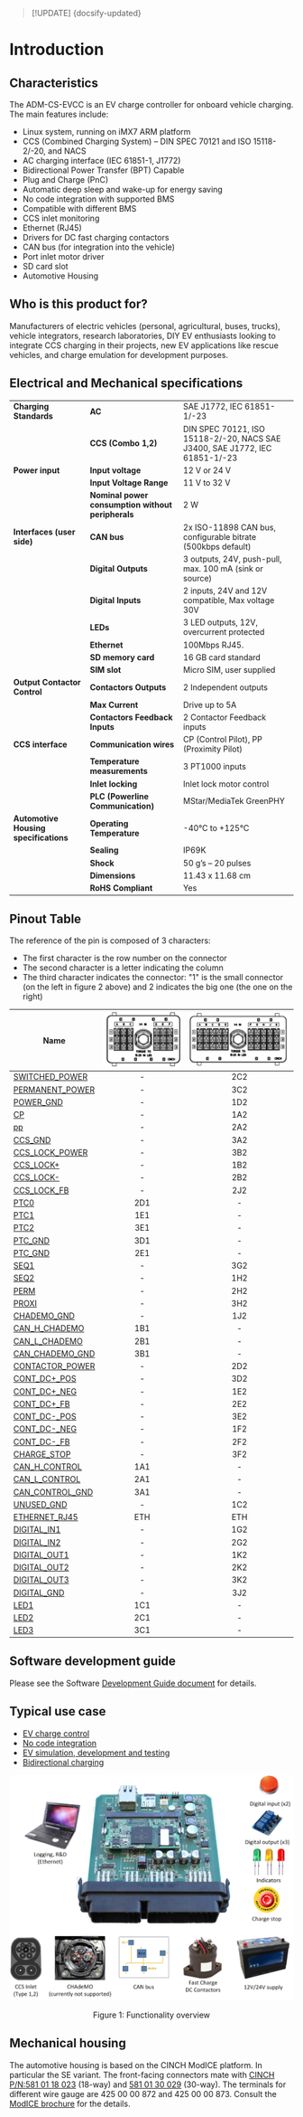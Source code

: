 > [!UPDATE] {docsify-updated}
# Introduction

## Characteristics

The ADM-CS-EVCC is an EV charge controller for onboard vehicle charging. The main features include:
- Linux system, running on iMX7 ARM platform
- CCS (Combined Charging System) – DIN SPEC 70121 and ISO 15118-2/-20, and NACS
- AC charging interface (IEC 61851-1, J1772)
- Bidirectional Power Transfer (BPT) Capable
- Plug and Charge (PnC)
- Automatic deep sleep and wake-up for energy saving
- No code integration with supported BMS
- Compatible with different BMS
- CCS inlet monitoring
- Ethernet (RJ45)
- Drivers for DC fast charging contactors
- CAN bus (for integration into the vehicle)
- Port inlet motor driver
- SD card slot
- Automotive Housing

## Who is this product for?

Manufacturers of electric vehicles (personal, agricultural, buses, trucks), vehicle integrators,
research laboratories, DIY EV enthusiasts looking to integrate CCS charging in their projects,
new EV applications like rescue vehicles, and charge emulation for development purposes.


## Electrical and Mechanical specifications
|       |                                            |                         |
|-----------------------------|-------------------------------------------------|----------------------------------------------------|
| **Charging Standards**      | **AC**                                           | SAE J1772, IEC 61851-1/-23                        |
|                             | **CCS (Combo 1,2)**                              | DIN SPEC 70121, ISO 15118-2/-20, NACS SAE J3400, SAE J1772, IEC 61851-1/-23|
| **Power input**             | **Input voltage**                                | 12 V or 24 V                                      |
|                             | **Input Voltage Range**                          | 11 V to 32 V                                      |
|                             | **Nominal power consumption without peripherals**| 2 W                                               |
| **Interfaces (user side)**  | **CAN bus**                                      | 2x ISO-11898 CAN bus, configurable bitrate (500kbps default)|
|                             | **Digital Outputs**                              | 3 outputs, 24V, push-pull, max. 100 mA (sink or source)|
|                             | **Digital Inputs**                               | 2 inputs, 24V and 12V compatible, Max voltage 30V |
|                             | **LEDs**                                         | 3 LED outputs, 12V, overcurrent protected         |
|                             | **Ethernet**                                     | 100Mbps RJ45.                                     |
|                             | **SD memory card**                               | 16 GB card standard                               |
|                             | **SIM slot**                                     | Micro SIM, user supplied                          |
| **Output Contactor Control**| **Contactors Outputs**                           | 2 Independent outputs                             |
|                             | **Max Current**                                  | Drive up to 5A                                    |
|                             | **Contactors Feedback Inputs**                   | 2 Contactor Feedback inputs                       |
| **CCS interface**           | **Communication wires**                          | CP (Control Pilot), PP (Proximity Pilot)          |
|                             | **Temperature measurements**                     | 3 PT1000 inputs                                   |
|                             | **Inlet locking**                                | Inlet lock motor control                          |
|                             | **PLC (Powerline Communication)**                | MStar/MediaTek GreenPHY                           |
| **Automotive Housing specifications**| **Operating Temperature**               | -40°C to +125°C                                   |
|                             | **Sealing**                                      | IP69K                                             |
|                             | **Shock**                                        | 50 g’s – 20 pulses                                |
|                             | **Dimensions**                                   | 11.43 x 11.68 cm                                  |
|                             | **RoHS Compliant**                               | Yes                                               |

## Pinout Table
The reference of the pin is composed of 3 characters:

- The first character is the row number on the connector
- The second character is a letter indicating the column 
- The third character indicates the connector: "1" is the small connector (on the left in figure 2 above) and 2 indicates the big one (the one on the right)

| Name | ![connector 1](images/PEV_connector1.png "connector 1") | ![connector 2](images/PEV_connector2.png "connector 2") |
|------|----|--------|
| [SWITCHED_POWER](#Power_input) | <center> - | <center> 2C2 |
| [PERMANENT_POWER](#Power_input) | <center> - | <center> 3C2 |
| [POWER_GND](#Power_input) | <center> - | <center> 1D2 |
| [CP](#CCS_and_AC_interfaces) | <center> - | <center> 1A2 |
| [pp](#CCS_and_AC_interfaces) | <center> - | <center> 2A2 |
| [CCS_GND](#CCS_and_AC_interfaces) | <center> - | <center> 3A2 |
| [CCS_LOCK_POWER](#CCS_and_AC_interfaces) | <center> - | <center> 3B2 |
| [CCS_LOCK+](#CCS_and_AC_interfaces) | <center> - | <center> 1B2 |
| [CCS_LOCK-](#CCS_and_AC_interfaces) | <center> - | <center> 2B2 |
| [CCS_LOCK_FB](#CCS_and_AC_interfaces) | <center> - | <center> 2J2 |
| [PTC0](#Temperature_monitoring) | <center>  2D1 | <center> - |
| [PTC1](#Temperature_monitoring) | <center>  1E1 | <center> - |
| [PTC2](#Temperature_monitoring) | <center>  3E1 | <center> - |
| [PTC_GND](#Temperature_monitoring) | <center>  3D1 | <center> - |
| [PTC_GND](#Temperature_monitoring) | <center>  2E1 | <center> - |
| [SEQ1](#CHAdeMO_interface–NOT_USED) | <center> - | <center> 3G2 |
| [SEQ2](#CHAdeMO_interface–NOT_USED) | <center> - | <center> 1H2 |
| [PERM](#CHAdeMO_interface–NOT_USED) | <center> - | <center> 2H2 |
| [PROXI](#CHAdeMO_interface–NOT_USED) | <center> - | <center> 3H2 |
| [CHADEMO_GND](#CHAdeMO_interface–NOT_USED) | <center> - | <center> 1J2 |
| [CAN_H_CHADEMO](#CHAdeMO_interface–NOT_USED) | <center>  1B1 | <center> - |
| [CAN_L_CHADEMO](#CHAdeMO_interface–NOT_USED) | <center>  2B1 | <center> - |
| [CAN_CHADEMO_GND](#CHAdeMO_interface–NOT_USED) | <center>  3B1 | <center> - |
| [CONTACTOR_POWER](#DC_fast_charge_contactors_control) | <center> - | <center> 2D2 |
| [CONT_DC+_POS](#DC_fast_charge_contactors_control) | <center> - | <center> 3D2 |
| [CONT_DC+_NEG](#DC_fast_charge_contactors_control) | <center> - | <center> 1E2 |
| [CONT_DC+_FB](#DC_fast_charge_contactors_control) | <center> - | <center> 2E2 |
| [CONT_DC-_POS](#DC_fast_charge_contactors_control) | <center> - | <center> 3E2 |
| [CONT_DC-_NEG](#DC_fast_charge_contactors_control) | <center> - | <center> 1F2 |
| [CONT_DC-_FB](#DC_fast_charge_contactors_control) | <center> - | <center> 2F2 |
| [CHARGE_STOP](#Vehicle_CAN_bus) | <center> - | <center> 3F2 |
| [CAN_H_CONTROL](#Vehicle_CAN_bus) | <center>  1A1 | <center> - |
| [CAN_L_CONTROL](#Vehicle_CAN_bus) | <center>  2A1 | <center> - |
| [CAN_CONTROL_GND](#Vehicle_CAN_bus) | <center>  3A1 | <center> - |
| [UNUSED_GND](#Vehicle_CAN_bus) | <center> - | <center> 1C2 |
| [ETHERNET_RJ45](#Vehicle_CAN_bus) | <center>  ETH | <center> ETH |
| [DIGITAL_IN1](#Digital_inputs_and_outputs) | <center> - | <center> 1G2 |
| [DIGITAL_IN2](#Digital_inputs_and_outputs) | <center> - | <center> 2G2 |
| [DIGITAL_OUT1](#Digital_inputs_and_outputs) | <center> - | <center> 1K2 |
| [DIGITAL_OUT2](#Digital_inputs_and_outputs) | <center> - | <center> 2K2 |
| [DIGITAL_OUT3](#Digital_inputs_and_outputs) | <center> - | <center> 3K2 |
| [DIGITAL_GND](#Digital_inputs_and_outputs) | <center> - | <center> 3J2 |
| [LED1](charge-controllers/ADM-CS-EVCC/interfaces?id=led-outputs) | <center> 1C1 | <center> - |
| [LED2](charge-controllers/ADM-CS-EVCC/interfaces?id=led-outputs) | <center> 2C1 | <center> - |
| [LED3](charge-controllers/ADM-CS-EVCC/interfaces?id=led-outputs) | <center> 3C1 | <center> - |

## Software development guide

Please see the Software [Development Guide document](charge-controllers/sys3_user/README.md) for details.

## Typical use case

- [EV charge control](https://advantics.fr/applications/emobility/ev-charger-controller/)
- [No code integration](https://advantics.fr/applications/emobility/evcc-no-code-integration/)
- [EV  simulation, development and testing](https://advantics.fr/applications/emobility/eol-tester-ev-fast-charger/)
- [Bidirectional charging](https://advantics.fr/applications/emobility/bidirectional-charging/)

<div class="bigger-1000">

![Functionality overview](images/functionalities.jpg "Functionality overview")
</div>
<figcaption style="text-align: center">Figure 1: Functionality overview</figcaption>

## Mechanical housing

The automotive housing is based on the CINCH ModICE platform. In particular the SE variant. The front-facing connectors mate with [CINCH P/N:581 01 18 023](https://www.cinch.com/products/enclosures/connectors/5810118023) (18-way) and [581 01 30 029](https://www.cinch.com/products/enclosures/connectors/5810130029) (30-way). The terminals for different wire gauge are 425 00 00 872 and 425 00 00 873. Consult the [ModICE brochure](https://www.cinch.com/products/enclosures/enclosures/5810130043) for the details.
